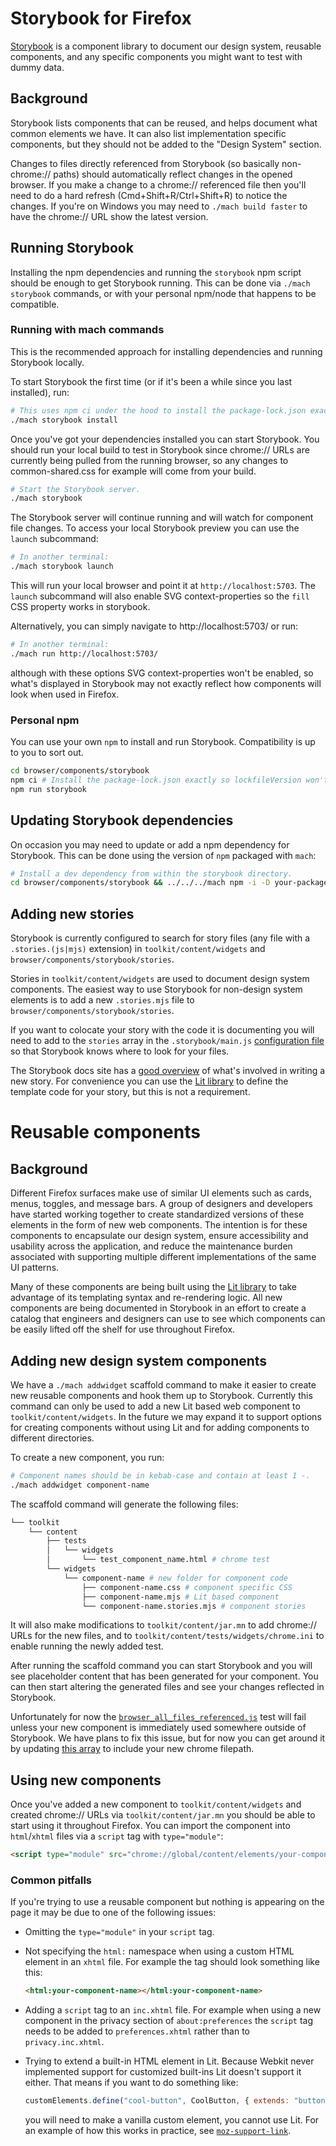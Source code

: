 # Storybook for Firefox

[Storybook](https://storybook.js.org/) is a component library to document our
design system, reusable components, and any specific components you might want
to test with dummy data.

## Background

Storybook lists components that can be reused, and helps document
what common elements we have. It can also list implementation specific
components, but they should not be added to the "Design System" section.

Changes to files directly referenced from Storybook (so basically non-chrome://
paths) should automatically reflect changes in the opened browser. If you make a
change to a chrome:// referenced file then you'll need to do a hard refresh
(Cmd+Shift+R/Ctrl+Shift+R) to notice the changes. If you're on Windows you may
need to `./mach build faster` to have the chrome:// URL show the latest version.

## Running Storybook

Installing the npm dependencies and running the `storybook` npm script should be
enough to get Storybook running. This can be done via `./mach storybook`
commands, or with your personal npm/node that happens to be compatible.

### Running with mach commands

This is the recommended approach for installing dependencies and running
Storybook locally.

To start Storybook the first time (or if it's been a while since you last
installed), run:

```sh
# This uses npm ci under the hood to install the package-lock.json exactly.
./mach storybook install
```

Once you've got your dependencies installed you can start Storybook. You should
run your local build to test in Storybook since chrome:// URLs are currently
being pulled from the running browser, so any changes to common-shared.css for
example will come from your build.

```sh
# Start the Storybook server.
./mach storybook
```

The Storybook server will continue running and will watch for component file
changes. To access your local Storybook preview you can use the `launch`
subcommand:

```sh
# In another terminal:
./mach storybook launch
```

This will run your local browser and point it at `http://localhost:5703`. The
`launch` subcommand will also enable SVG context-properties so the `fill` CSS
property works in storybook.

Alternatively, you can simply navigate to http://localhost:5703/ or run:

```sh
# In another terminal:
./mach run http://localhost:5703/
```

although with these options SVG context-properties won't be enabled, so what's
displayed in Storybook may not exactly reflect how components will look when
used in Firefox.

### Personal npm

You can use your own `npm` to install and run Storybook. Compatibility is up
to you to sort out.

```sh
cd browser/components/storybook
npm ci # Install the package-lock.json exactly so lockfileVersion won't change.
npm run storybook
```

## Updating Storybook dependencies

On occasion you may need to update or add a npm dependency for Storybook.
This can be done using the version of `npm` packaged with `mach`:

```sh
# Install a dev dependency from within the storybook directory.
cd browser/components/storybook && ../../../mach npm -i -D your-package
```

## Adding new stories

Storybook is currently configured to search for story files (any file with a
`.stories.(js|mjs)` extension) in `toolkit/content/widgets` and
`browser/components/storybook/stories`.

Stories in `toolkit/content/widgets` are used to document design system
components. The easiest way to use Storybook for non-design system elements is
to add a new `.stories.mjs` file to `browser/components/storybook/stories`.

If you want to colocate your story with the code it is documenting you will need
to add to the `stories` array in the `.storybook/main.js` [configuration
file](https://searchfox.org/mozilla-central/source/browser/components/storybook/.storybook/main.js)
so that Storybook knows where to look for your files.

The Storybook docs site has a [good
overview](https://storybook.js.org/docs/web-components/get-started/whats-a-story)
of what's involved in writing a new story. For convenience you can use the [Lit
library](https://lit.dev/) to define the template code for your story, but this
is not a requirement.

# Reusable components

## Background

Different Firefox surfaces make use of similar UI elements such as cards, menus,
toggles, and message bars. A group of designers and developers have started
working together to create standardized versions of these elements in the form
of new web components. The intention is for these components to encapsulate our
design system, ensure accessibility and usability across the application, and
reduce the maintenance burden associated with supporting multiple different
implementations of the same UI patterns.

Many of these components are being built using the [Lit
library](https://lit.dev/) to take advantage of its templating syntax and
re-rendering logic. All new components are being documented in Storybook in an
effort to create a catalog that engineers and designers can use to see which
components can be easily lifted off the shelf for use throughout Firefox.

## Adding new design system components

We have a `./mach addwidget` scaffold command to make it easier to create new
reusable components and hook them up to Storybook. Currently this command can
only be used to add a new Lit based web component to `toolkit/content/widgets`.
In the future we may expand it to support options for creating components
without using Lit and for adding components to different directories.

To create a new component, you run:

```sh
# Component names should be in kebab-case and contain at least 1 -.
./mach addwidget component-name
```

The scaffold command will generate the following files:

```sh
└── toolkit
    └── content
        ├── tests
        │   └── widgets
        │       └── test_component_name.html # chrome test
        └── widgets
            └── component-name # new folder for component code
                ├── component-name.css # component specific CSS
                ├── component-name.mjs # Lit based component
                └── component-name.stories.mjs # component stories
```

It will also make modifications to `toolkit/content/jar.mn` to add chrome://
URLs for the new files, and to `toolkit/content/tests/widgets/chrome.ini` to
enable running the newly added test.

After running the scaffold command you can start Storybook and you will see
placeholder content that has been generated for your component. You can then
start altering the generated files and see your changes reflected in Storybook.

Unfortunately for now the
[`browser_all_files_referenced.js`](https://searchfox.org/mozilla-central/source/browser/base/content/test/static/browser_all_files_referenced.js)
test will fail unless your new component is immediately used somewhere outside
of Storybook. We have plans to fix this issue, but for now you can get around it
by updating [this array](https://searchfox.org/mozilla-central/source/browser/base/content/test/static/browser_all_files_referenced.js#107) to include your new chrome filepath.

## Using new components

Once you've added a new component to `toolkit/content/widgets` and created
chrome:// URLs via `toolkit/content/jar.mn` you should be able to start using it
throughout Firefox. You can import the component into `html`/`xhtml` files via a
`script` tag with `type="module"`:

```html
<script type="module" src="chrome://global/content/elements/your-component-name.mjs">
```

### Common pitfalls

If you're trying to use a reusable component but nothing is appearing on the
page it may be due to one of the following issues:

- Omitting the `type="module"` in your `script` tag.
- Not specifying the `html:` namespace when using a custom HTML element in an
  `xhtml` file. For example the tag should look something like this:

  ```html
  <html:your-component-name></html:your-component-name>
  ```
- Adding a `script` tag to an `inc.xhtml` file. For example when using a new
  component in the privacy section of `about:preferences` the `script` tag needs
  to be added to `preferences.xhtml` rather than to `privacy.inc.xhtml`.
- Trying to extend a built-in HTML element in Lit. Because Webkit never
  implemented support for customized built-ins Lit doesn't support it either.
  That means if you want to do something like:

  ```js
  customElements.define("cool-button", CoolButton, { extends: "button" });
  ```

  you will need to make a vanilla custom element, you cannot use Lit. For an
  example of how this works in practice, see
  [`moz-support-link`](https://searchfox.org/mozilla-central/source/toolkit/content/widgets/moz-support-link/moz-support-link.mjs).
